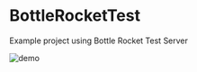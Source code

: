 # BottleRocketTest
Example project using Bottle Rocket Test Server

![demo](https://github.com/Azat92/BottleRocketTest/raw/master/demo.gif)
